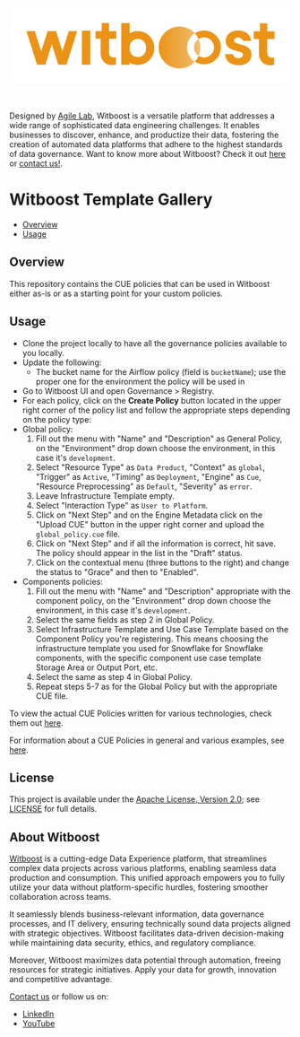 <br/>
<p align="center">
    <a href="https://www.witboost.com">
        <img src="images/witboost_logo.svg" alt="witboost" width=600 >
    </a>
</p>
<br/>

Designed by [Agile Lab](https://www.agilelab.it/), Witboost is a versatile platform that addresses a wide range of sophisticated data engineering challenges. It enables businesses to discover, enhance, and productize their data, fostering the creation of automated data platforms that adhere to the highest standards of data governance. Want to know more about Witboost? Check it out [here](https://www.witboost.com) or [contact us!](https://witboost.com/contact-us).

# Witboost Template Gallery

- [Overview](#overview)
- [Usage](#usage)


## Overview

This repository contains the CUE policies that can be used in Witboost either as-is or as a starting point for your custom policies.

## Usage

-  Clone the project locally to have all the governance policies available to you locally.
-  Update the following:
    - The bucket name for the Airflow policy (field is `bucketName`); use the proper one for the environment the policy will be used in
-  Go to Witboost UI and open Governance > Registry.
-  For each policy, click on the **Create Policy** button located in the upper right corner of the policy list and follow the appropriate steps depending on the policy type:
- Global policy:
  1. Fill out the menu with "Name" and "Description" as General Policy, on the "Environment" drop down choose the environment, in this case it's `development`.
  2. Select "Resource Type" as `Data Product`, "Context" as `global`, "Trigger" as `Active`, "Timing" as `Deployment`, "Engine" as `Cue`, "Resource Preprocessing" as `Default`, "Severity" as `error`.
  3. Leave Infrastructure Template empty.
  4. Select "Interaction Type" as `User to Platform`.
  5. Click on "Next Step" and on the Engine Metadata click on the "Upload CUE" button in the upper right corner and upload the `global_policy.cue` file.
  6. Click on "Next Step" and if all the information is correct, hit save. The policy should appear in the list in the "Draft" status.
  7. Click on the contextual menu (three buttons to the right) and change the status to "Grace" and then to "Enabled".
- Components policies:
  1. Fill out the menu with "Name" and "Description" appropriate with the component policy, on the "Environment" drop down choose the environment, in this case it's `development`.
  2. Select the same fields as step 2 in Global Policy.
  3. Select Infrastructure Template and Use Case Template based on the Component Policy you're registering. This means choosing the infrastructure template you used for Snowflake for Snowflake components, with the specific component use case template Storage Area or Output Port, etc.
  4. Select the same as step 4 in Global Policy.
  5. Repeat steps 5-7 as for the Global Policy but with the appropriate CUE file.


To view the actual CUE Policies written for various technologies, check them out [here](./actual_policies).

For information about a CUE Policies in general and various examples, see [here](./examples).

## License

This project is available under the [Apache License, Version 2.0](https://opensource.org/licenses/Apache-2.0); see [LICENSE](LICENSE) for full details.

## About Witboost

[Witboost](https://witboost.com/) is a cutting-edge Data Experience platform, that streamlines complex data projects across various platforms, enabling seamless data production and consumption. This unified approach empowers you to fully utilize your data without platform-specific hurdles, fostering smoother collaboration across teams.

It seamlessly blends business-relevant information, data governance processes, and IT delivery, ensuring technically sound data projects aligned with strategic objectives. Witboost facilitates data-driven decision-making while maintaining data security, ethics, and regulatory compliance.

Moreover, Witboost maximizes data potential through automation, freeing resources for strategic initiatives. Apply your data for growth, innovation and competitive advantage.

[Contact us](https://witboost.com/contact-us) or follow us on:

- [LinkedIn](https://www.linkedin.com/showcase/witboost/)
- [YouTube](https://www.youtube.com/@witboost-platform)
